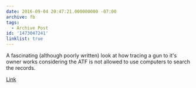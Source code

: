 ```yaml
---
date: 2016-09-04 20:47:21.000000000 -07:00
archive: fb
tags: 
  - Archive Post
id: '1473047241'
linklist: true
---
```


A fascinating (although poorly written) look at how tracing a gun to it's owner works considering the ATF is not allowed to use computers to search the records.

[Link](http://www.gq.com/story/inside-federal-bureau-of-way-too-many-guns)
